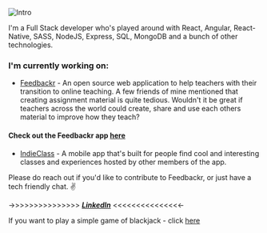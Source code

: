 ![Intro](https://media.giphy.com/media/QXUc28aPXHKIJxXs80/giphy.gif)

I'm a Full Stack developer who's played around with React, Angular, React-Native, SASS, NodeJS, Express, SQL, MongoDB and a bunch of other technologies.

### I'm currently working on:
- [Feedbackr](https://github.com/RushabhM2/feedbackr) - An open source web application to help teachers with their transition to online teaching. A few friends of mine mentioned that creating assignment material is quite tedious. Wouldn't it be great if teachers across the world could create, share and use each others material to improve how they teach?

#### Check out the Feedbackr app [here](https://feedbackr-assessment.herokuapp.com/view-quizzes)

- [IndieClass](https://github.com/chamley/indieclass) - A mobile app that's built for people find cool and interesting classes and experiences hosted by other members of the app.

Please do reach out if you'd like to contribute to Feedbackr, or just have a tech friendly chat. ✌️

 ->>>>>>>>>>>>>>>  ***[LinkedIn](https://www.linkedin.com/in/rushabhm2/)***  <<<<<<<<<<<<<<<-

If you want to play a simple game of blackjack - click [here](https://blackjack-11.herokuapp.com/)
